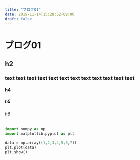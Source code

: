 ```yaml
---
title: "ブログ01"
date: 2019-11-14T15:28:52+09:00
draft: false
---
```


# ブログ01

## h2

### text text text text text text text text text text text text

#### h4

##### h5

###### h6

```python
import numpy as np
import matplotlib.pyplot as plt 

data = np.array((1,2,3,4,5,6,7))
plt.plot(data)
plt.show()
```

